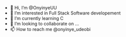 - 👋 Hi, I’m @OnyinyeUU
- 👀 I’m interested in Full Stack Software developement
- 🌱 I’m currently learning C
- 💞️ I’m looking to collaborate on ...
- 📫 How to reach me @onyinye_udeobi

<!---
OnyinyeUU/OnyinyeUU is a ✨ special ✨ repository because its `README.md` (this file) appears on your GitHub profile.
You can click the Preview link to take a look at your changes.
--->
